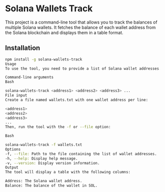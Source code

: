 # Solana Wallets Track

This project is a command-line tool that allows you to track the balances of multiple Solana wallets. It fetches the balance of each wallet address from the Solana blockchain and displays them in a table format.

## Installation

```bash
npm install -g solana-wallets-track
Usage
To use the tool, you need to provide a list of Solana wallet addresses. You can do this either by passing them as command-line arguments or by providing a file containing the addresses.

Command-line arguments
Bash

solana-wallets-track <address1> <address2> <address3> ...
File input
Create a file named wallets.txt with one wallet address per line:

<address1>
<address2>
<address3>
...
Then, run the tool with the -f or --file option:

Bash

solana-wallets-track -f wallets.txt
Options
-f, --file: Path to the file containing the list of wallet addresses.
-h, --help: Display help message.
-v, --version: Display version information.
Output
The tool will display a table with the following columns:

Address: The Solana wallet address.
Balance: The balance of the wallet in SOL.
